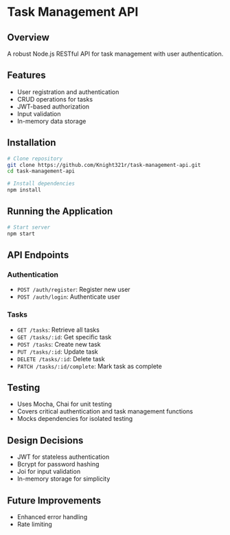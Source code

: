 # Task Management API

## Overview

A robust Node.js RESTful API for task management with user authentication.

## Features

- User registration and authentication
- CRUD operations for tasks
- JWT-based authorization
- Input validation
- In-memory data storage


## Installation

```bash
# Clone repository
git clone https://github.com/Knight321r/task-management-api.git
cd task-management-api

# Install dependencies
npm install
```

## Running the Application

```bash
# Start server
npm start
```

## API Endpoints

### Authentication

- `POST /auth/register`: Register new user
- `POST /auth/login`: Authenticate user

### Tasks

- `GET /tasks`: Retrieve all tasks
- `GET /tasks/:id`: Get specific task
- `POST /tasks`: Create new task
- `PUT /tasks/:id`: Update task
- `DELETE /tasks/:id`: Delete task
- `PATCH /tasks/:id/complete`: Mark task as complete

## Testing

- Uses Mocha, Chai for unit testing
- Covers critical authentication and task management functions
- Mocks dependencies for isolated testing

## Design Decisions

- JWT for stateless authentication
- Bcrypt for password hashing
- Joi for input validation
- In-memory storage for simplicity

## Future Improvements

- Enhanced error handling
- Rate limiting
